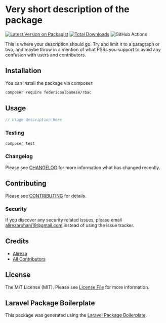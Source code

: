 # Very short description of the package

[![Latest Version on Packagist](https://img.shields.io/packagist/v/federicoalbanese/rbac.svg?style=flat-square)](https://packagist.org/packages/federicoalbanese/rbac)
[![Total Downloads](https://img.shields.io/packagist/dt/federicoalbanese/rbac.svg?style=flat-square)](https://packagist.org/packages/federicoalbanese/rbac)
![GitHub Actions](https://github.com/federicoalbanese/rbac/actions/workflows/main.yml/badge.svg)

This is where your description should go. Try and limit it to a paragraph or two, and maybe throw in a mention of what PSRs you support to avoid any confusion with users and contributors.

## Installation

You can install the package via composer:

```bash
composer require federicoalbanese/rbac
```

## Usage

```php
// Usage description here
```

### Testing

```bash
composer test
```

### Changelog

Please see [CHANGELOG](CHANGELOG.md) for more information what has changed recently.

## Contributing

Please see [CONTRIBUTING](CONTRIBUTING.md) for details.

### Security

If you discover any security related issues, please email alirezarohani19@gmail.com instead of using the issue tracker.

## Credits

-   [Alireza](https://github.com/federicoalbanese)
-   [All Contributors](../../contributors)

## License

The MIT License (MIT). Please see [License File](LICENSE.md) for more information.

## Laravel Package Boilerplate

This package was generated using the [Laravel Package Boilerplate](https://laravelpackageboilerplate.com).

